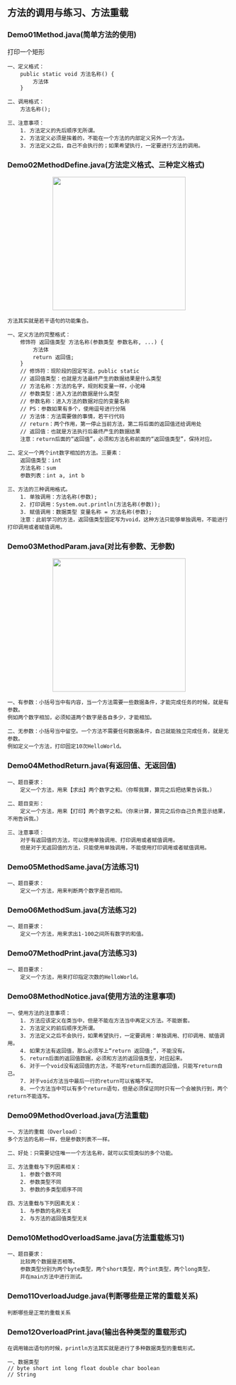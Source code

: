 ## 方法的调用与练习、方法重载

### Demo01Method.java(简单方法的使用)
打印一个矩形
```shell
一、定义格式：
    public static void 方法名称() {
        方法体
    }

二、调用格式：
    方法名称();

三、注意事项：
    1. 方法定义的先后顺序无所谓。
    2. 方法定义必须是挨着的，不能在一个方法的内部定义另外一个方法。
    3. 方法定义之后，自己不会执行的；如果希望执行，一定要进行方法的调用。
```

### Demo02MethodDefine.java(方法定义格式、三种定义格式)
<p align="center">
    <img width="300" src="/src/images/day04/03-方法调用流程图解.png">
</p>

```shell
方法其实就是若干语句的功能集合。

一、定义方法的完整格式：
    修饰符 返回值类型 方法名称(参数类型 参数名称, ...) {
        方法体
        return 返回值;
    }
    // 修饰符：现阶段的固定写法，public static
    // 返回值类型：也就是方法最终产生的数据结果是什么类型
    // 方法名称：方法的名字，规则和变量一样，小驼峰
    // 参数类型：进入方法的数据是什么类型
    // 参数名称：进入方法的数据对应的变量名称
    // PS：参数如果有多个，使用逗号进行分隔
    // 方法体：方法需要做的事情，若干行代码
    // return：两个作用，第一停止当前方法，第二将后面的返回值还给调用处
    // 返回值：也就是方法执行后最终产生的数据结果
    注意：return后面的“返回值”，必须和方法名称前面的“返回值类型”，保持对应。

二、定义一个两个int数字相加的方法。三要素：
    返回值类型：int
    方法名称：sum
    参数列表：int a, int b

三、方法的三种调用格式。
    1. 单独调用：方法名称(参数);
    2. 打印调用：System.out.println(方法名称(参数));
    3. 赋值调用：数据类型 变量名称 = 方法名称(参数);
    注意：此前学习的方法，返回值类型固定写为void，这种方法只能够单独调用，不能进行打印调用或者赋值调用。
```

### Demo03MethodParam.java(对比有参数、无参数)
<p align="center">
    <img width="300" src="/src/images/day04/04-方法返回值的有无.png">
</p>

```shell
一、有参数：小括号当中有内容，当一个方法需要一些数据条件，才能完成任务的时候，就是有参数。
例如两个数字相加，必须知道两个数字是各自多少，才能相加。

二、无参数：小括号当中留空。一个方法不需要任何数据条件，自己就能独立完成任务，就是无参数。
例如定义一个方法，打印固定10次HelloWorld。
```

### Demo04MethodReturn.java(有返回值、无返回值)
```shell
一、题目要求：
    定义一个方法，用来【求出】两个数字之和。（你帮我算，算完之后把结果告诉我。）

二、题目变形：
    定义一个方法，用来【打印】两个数字之和。（你来计算，算完之后你自己负责显示结果，不用告诉我。）

三、注意事项：
    对于有返回值的方法，可以使用单独调用、打印调用或者赋值调用。
    但是对于无返回值的方法，只能使用单独调用，不能使用打印调用或者赋值调用。
```

### Demo05MethodSame.java(方法练习1)
```shell
一、题目要求：
    定义一个方法，用来判断两个数字是否相同。
```

### Demo06MethodSum.java(方法练习2)
```shell
一、题目要求：
    定义一个方法，用来求出1-100之间所有数字的和值。
```

### Demo07MethodPrint.java(方法练习3)
```shell
一、题目要求：
    定义一个方法，用来打印指定次数的HelloWorld。
```

### Demo08MethodNotice.java(使用方法的注意事项)
```shell
一、使用方法的注意事项：
    1. 方法应该定义在类当中，但是不能在方法当中再定义方法。不能嵌套。
    2. 方法定义的前后顺序无所谓。
    3. 方法定义之后不会执行，如果希望执行，一定要调用：单独调用、打印调用、赋值调用。
    4. 如果方法有返回值，那么必须写上“return 返回值;”，不能没有。
    5. return后面的返回值数据，必须和方法的返回值类型，对应起来。
    6. 对于一个void没有返回值的方法，不能写return后面的返回值，只能写return自己。
    7. 对于void方法当中最后一行的return可以省略不写。
    8. 一个方法当中可以有多个return语句，但是必须保证同时只有一个会被执行到，两个return不能连写。
```

### Demo09MethodOverload.java(方法重载)
```shell
一、方法的重载（Overload）：
多个方法的名称一样，但是参数列表不一样。
  
二、好处：只需要记住唯一一个方法名称，就可以实现类似的多个功能。
  
三、方法重载与下列因素相关：
    1. 参数个数不同
    2. 参数类型不同
    3. 参数的多类型顺序不同
  
四、方法重载与下列因素无关：
    1. 与参数的名称无关
    2. 与方法的返回值类型无关
```

### Demo10MethodOverloadSame.java(方法重载练习1)
```shell
一、题目要求：
    比较两个数据是否相等。
    参数类型分别为两个byte类型，两个short类型，两个int类型，两个long类型，
    并在main方法中进行测试。
```

### Demo11OverloadJudge.java(判断哪些是正常的重载关系)
```shell
判断哪些是正常的重载关系
```

### Demo12OverloadPrint.java(输出各种类型的重载形式)
```shell
在调用输出语句的时候，println方法其实就是进行了多种数据类型的重载形式。

一、数据类型
// byte short int long float double char boolean
// String
```